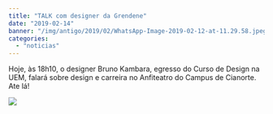 ```yaml
---
title: "TALK com designer da Grendene"
date: "2019-02-14"
banner: "/img/antigo/2019/02/WhatsApp-Image-2019-02-12-at-11.29.58.jpeg"
categories: 
  - "noticias"
---
```


Hoje, às 18h10, o designer Bruno Kambara, egresso do Curso de Design na UEM, falará sobre design e carreira no Anfiteatro do Campus de Cianorte. Ate lá!


<!--more-->
![](/img/antigo/2019/02/WhatsApp-Image-2019-02-12-at-11.29.58.jpeg)
